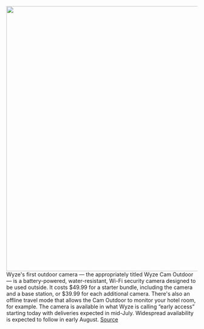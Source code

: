 <img src='https://cdn.vox-cdn.com/thumbor/4LLWDT65fSCVp1n4Cx6686v6lAc=/0x0:5791x3861/1200x800/filters:focal(3337x2242:4263x3168)/cdn.vox-cdn.com/uploads/chorus_image/image/66970726/Eighteen.0.jpg' width='700px' /><br/>
Wyze's first outdoor camera — the appropriately titled Wyze Cam Outdoor — is a battery-powered, water-resistant, Wi-Fi security camera designed to be used outside. It costs $49.99 for a starter bundle, including the camera and a base station, or $39.99 for each additional camera. There's also an offline travel mode that allows the Cam Outdoor to monitor your hotel room, for example. The camera is available in what Wyze is calling “early access” starting today with deliveries expected in mid-July. Widespread availability is expected to follow in early August.
<a href='https://www.theverge.com/2020/6/23/21298757/wyze-cam-outdoor-release-date-news-features-battery-life-cloud-subscription'> Source <a/>
